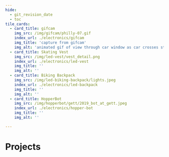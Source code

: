 ```yaml
---
hide:
  - git_revision_date
  - toc
tile_cards:
  - card_title: gifcam
    img_src: /img/gifcam/philly-07.gif
    index_url: ./electronics/gifcam
    img_title: 'capture from gifcam'
    img_alt: 'animated gif of view through car window as car crosses street.  rain drops partially obscure view.  pedestrians cross the street in rain gear.'
  - card_title: Skating Vest
    img_src: /img/led-vest/vest_detail.png
    index_url: ./electronics/led-vest
    img_title: ''
    img_alt: ''
  - card_title: Biking Backpack
    img_src: /img/led-biking-backpack/lights.jpeg
    index_url: ./electronics/led-backpack
    img_title: ''
    img_alt: ''
  - card_title: HopperBot
    img_src: /img/hopperbot/gett/2019_bot_at_gett.jpeg
    index_url: ./electronics/hopper-bot
    img_title: ''
    img_alt: ''

---
```


# Projects
